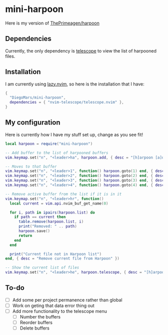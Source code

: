 # mini-harpoon
Here is my version of [ThePrimeagen/harpoon](https://github.com/ThePrimeagen/harpoon)

## Dependencies
Currently, the only dependency is [telescope](https://github.com/nvim-telescope/telescope.nvim) 
to view the list of harpooned files.

## Installation
I am currently using [lazy.nvim](https://github.com/folke/lazy.nvim), so here 
is the installation that I have:
```lua
{
  "DiegoMars/mini-harpoon",
  dependencies = { "nvim-telescope/telescope.nvim" },
}
```

## My configuration
Here is currently how I have my stuff set up, change as you see fit!
```lua
local harpoon = require("mini-harpoon")

-- Add buffer to the list of harpooned buffers
vim.keymap.set("n", "<leader>ha", harpoon.add, { desc = "[h]arpoon [a]dd" })

-- Moves to that buffer
vim.keymap.set("n", "<leader>1", function() harpoon.goto(1) end, { desc = "Buffer [1]" })
vim.keymap.set("n", "<leader>2", function() harpoon.goto(2) end, { desc = "Buffer [2]" })
vim.keymap.set("n", "<leader>3", function() harpoon.goto(3) end, { desc = "Buffer [3]" })
vim.keymap.set("n", "<leader>4", function() harpoon.goto(4) end, { desc = "Buffer [4]" })

-- Remove active buffer from the list if it is in it
vim.keymap.set("n", "<leader>hr", function()
  local current = vim.api.nvim_buf_get_name(0)

  for i, path in ipairs(harpoon.list) do
    if path == current then
      table.remove(harpoon.list, i)
      print("Removed: " .. path)
      harpoon.save()
      return
    end
  end

  print("Current file not in Harpoon list")
end, { desc = "Remove current file from Harpoon" })

-- Show the current list of files
vim.keymap.set("n", "<leader>he", harpoon.telescope, { desc = "[h]arpoon [e]xplore" })
```

## To-do
 - [ ] Add some per project permanence rather than global
 - [ ] Work on geting that data error thing out
 - [ ] Add more functionality to the telescope menu
    - [ ] Number the buffers
    - [ ] Reorder buffers
    - [ ] Delete buffers
